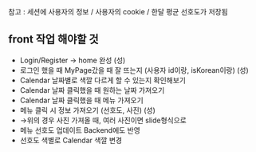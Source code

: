 참고 : 세션에 사용자의 정보 / 사용자의 cookie / 한달 평균 선호도가 저장됨

## front 작업 해야할 것

- Login/Register → home 완성 (성)
- 로그인 했을 때 MyPage갔을 때 잘 뜨는지 (사용자 id이랑, isKorean이랑) (성)
- Calendar 날짜별로 색깔 다르게 할 수 있는지 확인해보기
- Calendar 날짜 클릭했을 때 원하는 날짜 가져오기
- Calendar 날짜 클릭했을 때 메뉴 가져오기
- 메뉴 클릭 시 정보 가져오기 (선호도, 사진) (성)
- →위의 경우 사진 가져올 때, 여러 사진이면 slide형식으로
- 메뉴 선호도 업데이트 Backend에도 반영
- 선호도 색별로 Calendar 색깔 변경
